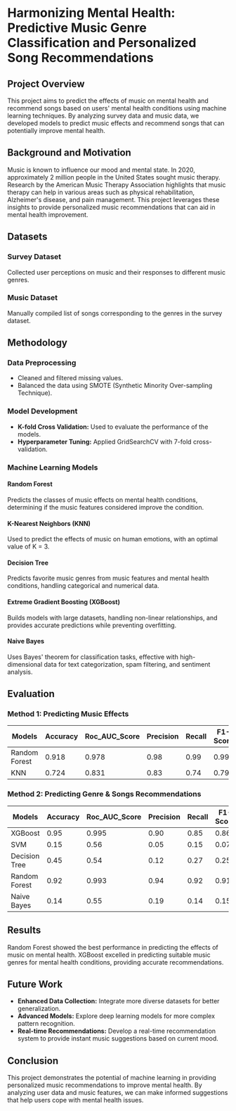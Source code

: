 
# Harmonizing Mental Health: Predictive Music Genre Classification and Personalized Song Recommendations

## Project Overview

This project aims to predict the effects of music on mental health and recommend songs based on users' mental health conditions using machine learning techniques. By analyzing survey data and music data, we developed models to predict music effects and recommend songs that can potentially improve mental health.

## Background and Motivation

Music is known to influence our mood and mental state. In 2020, approximately 2 million people in the United States sought music therapy. Research by the American Music Therapy Association highlights that music therapy can help in various areas such as physical rehabilitation, Alzheimer's disease, and pain management. This project leverages these insights to provide personalized music recommendations that can aid in mental health improvement.

## Datasets

### Survey Dataset
Collected user perceptions on music and their responses to different music genres.

### Music Dataset
Manually compiled list of songs corresponding to the genres in the survey dataset.

## Methodology

### Data Preprocessing
- Cleaned and filtered missing values.
- Balanced the data using SMOTE (Synthetic Minority Over-sampling Technique).

### Model Development
- **K-fold Cross Validation:** Used to evaluate the performance of the models.
- **Hyperparameter Tuning:** Applied GridSearchCV with 7-fold cross-validation.

### Machine Learning Models

#### Random Forest
Predicts the classes of music effects on mental health conditions, determining if the music features considered improve the condition.

#### K-Nearest Neighbors (KNN)
Used to predict the effects of music on human emotions, with an optimal value of K = 3.

#### Decision Tree
Predicts favorite music genres from music features and mental health conditions, handling categorical and numerical data.

#### Extreme Gradient Boosting (XGBoost)
Builds models with large datasets, handling non-linear relationships, and provides accurate predictions while preventing overfitting.

#### Naive Bayes
Uses Bayes' theorem for classification tasks, effective with high-dimensional data for text categorization, spam filtering, and sentiment analysis.

## Evaluation

### Method 1: Predicting Music Effects

| Models        | Accuracy | Roc_AUC_Score | Precision | Recall | F1-Score |
|---------------|----------|---------------|-----------|--------|----------|
| Random Forest | 0.918    | 0.978         | 0.98      | 0.99   | 0.99     |
| KNN           | 0.724    | 0.831         | 0.83      | 0.74   | 0.79     |

### Method 2: Predicting Genre & Songs Recommendations

| Models        | Accuracy | Roc_AUC_Score | Precision | Recall | F1-Score |
|---------------|----------|---------------|-----------|--------|----------|
| XGBoost       | 0.95     | 0.995         | 0.90      | 0.85   | 0.86     |
| SVM           | 0.15     | 0.56          | 0.05      | 0.15   | 0.07     |
| Decision Tree | 0.45     | 0.54          | 0.12      | 0.27   | 0.25     |
| Random Forest | 0.92     | 0.993         | 0.94      | 0.92   | 0.91     |
| Naive Bayes   | 0.14     | 0.55          | 0.19      | 0.14   | 0.15     |

## Results

Random Forest showed the best performance in predicting the effects of music on mental health. XGBoost excelled in predicting suitable music genres for mental health conditions, providing accurate recommendations.

## Future Work

- **Enhanced Data Collection:** Integrate more diverse datasets for better generalization.
- **Advanced Models:** Explore deep learning models for more complex pattern recognition.
- **Real-time Recommendations:** Develop a real-time recommendation system to provide instant music suggestions based on current mood.

## Conclusion

This project demonstrates the potential of machine learning in providing personalized music recommendations to improve mental health. By analyzing user data and music features, we can make informed suggestions that help users cope with mental health issues.
